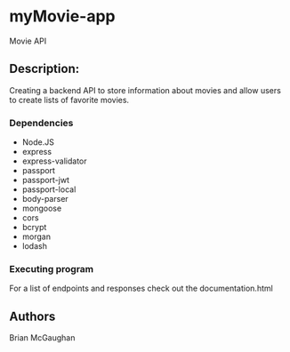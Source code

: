 # myMovie-app
Movie API

## Description:
Creating a backend API to store information about movies and allow users to create lists of favorite movies.


### Dependencies
- Node.JS
- express
- express-validator
- passport
- passport-jwt
- passport-local
- body-parser
- mongoose
- cors
- bcrypt
- morgan
- lodash


### Executing program
For a list of endpoints and responses check out the documentation.html

## Authors

Brian McGaughan
